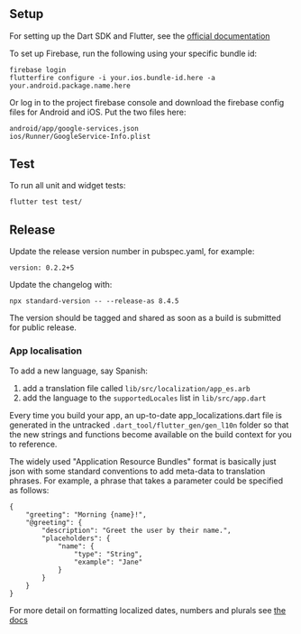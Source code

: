# <Project Name Goes Here>

## Setup

For setting up the Dart SDK and Flutter, see the
[official documentation](https://flutter.io/)

To set up Firebase, run the following using your specific bundle id:

```
firebase login
flutterfire configure -i your.ios.bundle-id.here -a your.android.package.name.here
```

Or log in to the project firebase console and download the firebase config files for
Android and iOS. Put the two files here:

```
android/app/google-services.json
ios/Runner/GoogleService-Info.plist
```

## Test

To run all unit and widget tests:

```
flutter test test/
```

## Release

Update the release version number in pubspec.yaml, for example:

```
version: 0.2.2+5
```

Update the changelog with:

```
npx standard-version -- --release-as 8.4.5
```

The version should be tagged and shared as soon as a build is submitted for public
release.

### App localisation

To add a new language, say Spanish:

1. add a translation file called `lib/src/localization/app_es.arb`
2. add the language to the `supportedLocales` list in `lib/src/app.dart`

Every time you build your app, an up-to-date app_localizations.dart file is generated in
the untracked `.dart_tool/flutter_gen/gen_l10n` folder so that the new strings and
functions become available on the build context for you to reference.

The widely used "Application Resource Bundles" format is basically just json with some
standard conventions to add meta-data to translation phrases. For example, a phrase that
takes a parameter could be specified as follows:

```
{
    "greeting": "Morning {name}!",
    "@greeting": {
        "description": "Greet the user by their name.",
        "placeholders": {
            "name": {
                "type": "String",
                "example": "Jane"
            }
        }
    }
}
```

For more detail on formatting localized dates, numbers and plurals see [the docs][3]

[3]: https://ishort.ink/owwv
